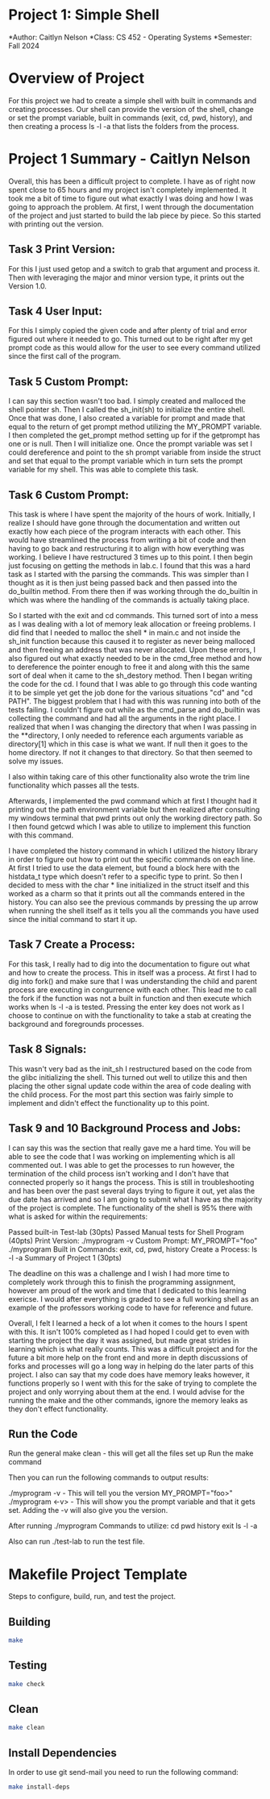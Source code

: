 # Project 1: Simple Shell
*Author: Caitlyn Nelson
*Class: CS 452 - Operating Systems
*Semester: Fall 2024

# Overview of Project

For this project we had to create a simple shell with built in commands and creating processes. Our shell can provide the version of the shell, change or set the prompt variable, built in commands (exit, cd, pwd, history), and then creating a process ls -l -a that lists the folders from the process. 

# Project 1 Summary - Caitlyn Nelson
Overall, this has been a difficult project to complete. I have as of right now spent close to 65 hours and my project isn't completely implemented. It took me a bit of time to figure out what exactly I was doing and how I was going to approach the problem. At first, I went through the documentation of the project and just started to build the lab piece by piece. So this started with printing out the version.

## Task 3 Print Version:
For this I just used getop and a switch to grab that argument and process it. Then with leveraging the major and minor version type, it prints out the Version 1.0.

## Task 4 User Input:
For this I simply copied the given code and after plenty of trial and error figured out where it needed to go. This turned out to be right after my get prompt code as this would allow for the user to see every command utilized since the first call of the program.

## Task 5 Custom Prompt:
I can say this section wasn't too bad. I simply created and malloced the shell pointer sh. Then I called the sh_init(sh) to initialize the entire shell. Once that was done, I also created a variable for prompt and made that equal to the return of get prompt method utilizing the MY_PROMPT variable. I then completed the get_prompt method setting up for if the getprompt has one or is null. Then I will initialize one. Once the prompt variable was set I could dereference and point to the sh prompt variable from inside the struct and set that equal to the prompt variable which in turn sets the prompt variable for my shell. This was able to complete this task.

## Task 6 Custom Prompt:
This task is where I have spent the majority of the hours of work. Initially, I realize I should have gone through the documentation and written out exactly how each piece of the program interacts with each other. This would have streamlined the process from writing a bit of code and then having to go back and restructuring it to align with how everything was working. I believe I have restructured 3 times up to this point. I then begin just focusing on getting the methods in lab.c. I found that this was a hard task as I started with the parsing the commands. This was simpler than I thought as it is then just being passed back and then passed into the do_builtin method. From there then if was working through the do_builtin in which was where the handling of the commands is actually taking place. 

So I started with the exit and cd commands. This turned sort of into a mess as I was dealing with a lot of memory leak allocation or freeing problems. I did find that I needed to malloc the shell * in main.c and not inside the sh_init function because this caused it to register as never being malloced and then freeing an address that was never allocated. Upon these errors, I also figured out what exactly needed to be in the cmd_free method and how to dereference the pointer enough to free it and along with this the same sort of deal when it came to the sh_destory method. Then I began writing the code for the cd. I found that I was able to go through this code wanting it to be simple yet get the job done for the various situations "cd" and "cd PATH". The biggest problem that I had with this was running into both of the tests failing. I couldn't figure out while as the cmd_parse and do_builtin was collecting the command and had all the arguments in the right place. I realized that when I was changing the directory that when I was passing in the **directory, I only needed to reference each arguments variable as directory[1] which in this case is what we want. If null then it goes to the home directory. If not it changes to that directory. So that then seemed to solve my issues.

I also within taking care of this other functionality also wrote the trim line functionality which passes all the tests.

Afterwards, I implemented the pwd command which at first I thought had it printing out the path environment variable but then realized after consulting my windows terminal that pwd prints out only the working directory path. So I then found getcwd which I was able to utilize to implement this function with this command. 

I have completed the history command in which I utilized the history library in order to figure out how to print out the specific commands on each line. At first I tried to use the data element, but found a block here with the histdata_t type which doesn't refer to a specific type to print. So then I decided to mess with the char * line initialized in the struct itself and this worked as a charm so that it prints out all the commands entered in the history. You can also see the previous commands by pressing the up arrow when running the shell itself as it tells you all the commands you have used since the initial command to start it up.

## Task 7 Create a Process:

For this task, I really had to dig into the documentation to figure out what and how to create the process. This in itself was a process. At first I had to dig into fork() and make sure that I was understanding the child and parent process are executing in congurrence with each other. This lead me to call the fork if the function was not a built in function and then execute which works when ls -l -a is tested. Pressing the enter key does not work as I choose to continue on with the functionality to take a stab at creating the background and foregrounds processes.

## Task 8 Signals:

This wasn't very bad as the init_sh I restructured based on the code from the glibc initializing the shell. This turned out well to utilize this and then placing the other signal update code within the area of code dealing with the child process. For the most part this section was fairly simple to implement and didn't effect the functionality up to this point.

## Task 9 and 10 Background Process and Jobs:

I can say this was the section that really gave me a hard time. You will be able to see the code that I was working on implementing which is all commented out. I was able to get the processes to run however, the termination of the child process isn't working and I don't have that connected properly so it hangs the process. This is still in troubleshooting and has been over the past several days trying to figure it out, yet alas the due date has arrived and so I am going to submit what I have as the majority of the project is complete. The functionality of the shell is 95% there with what is asked for within the requirements:

Passed built-in Test-lab (30pts)
Passed Manual tests for Shell Program (40pts)
Print Version: ./myprogram -v
Custom Prompt: MY_PROMPT="foo" ./myprogram
Built in Commands: exit, cd, pwd, history
Create a Process: ls -l -a
Summary of Project 1 (30pts)

The deadline on this was a challenge and I wish I had more time to completely work through this to finish the programming assignment, however am proud of the work and time that I dedicated to this learning exericse. I would after everything is graded to see a full working shell as an example of the professors working code to have for reference and future.

Overall, I felt I learned a heck of a lot when it comes to the hours I spent with this. It isn't 100% completed as I had hoped I could get to even with starting the project the day it was assigned, but made great strides in learning which is what really counts. This was a difficult project and for the future a bit more help on the front end and more in depth discussions of forks and processes will go a long way in helping do the later parts of this project. I also can say that my code does have memory leaks however, it functions properly so I went with this for the sake of trying to complete the project and only worrying about them at the end. I would advise for the running the make and the other commands, ignore the memory leaks as they don't effect functionality.

## Run the Code
Run the general make clean - this will get all the files set up
Run the make command

Then you can run the following commands to output results:

./myprogram -v - This will tell you the version
MY_PROMPT="foo>" ./myprogram <-v> - This will show you the prompt variable and that it gets set. Adding the -v will also give you the version.

After running ./myprogram
Commands to utilize:
cd
pwd
history
exit
ls -l -a

Also can run ./test-lab to run the test file.


# Makefile Project Template

Steps to configure, build, run, and test the project.

## Building

```bash
make
```

## Testing

```bash
make check
```

## Clean

```bash
make clean
```

## Install Dependencies

In order to use git send-mail you need to run the following command:

```bash
make install-deps
```
